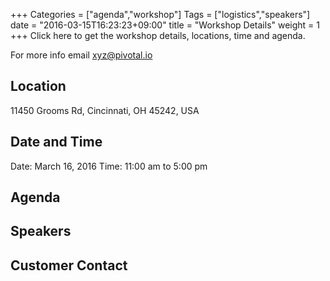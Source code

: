+++
Categories = ["agenda","workshop"]
Tags = ["logistics","speakers"]
date = "2016-03-15T16:23:23+09:00"
title = "Workshop Details"
weight = 1
+++
Click here to get the workshop details, locations, time and agenda.

For more info email xyz@pivotal.io

<!--more-->
## Location

11450 Grooms Rd, Cincinnati, OH 45242, USA

## Date and Time
Date: March 16, 2016
Time: 11:00 am to 5:00 pm

## Agenda


## Speakers

## Customer Contact
